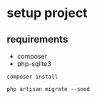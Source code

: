 # setup project

## requirements

- composer
- php-sqlite3

```shell
composer install

php artisan migrate --seed
```
